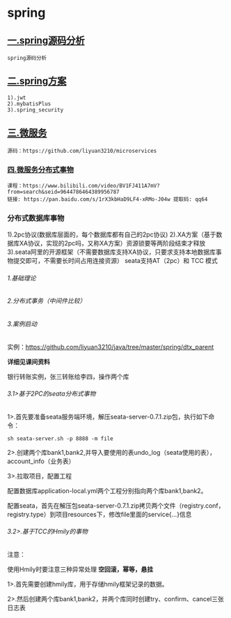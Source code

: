 # spring

## [一.spring源码分析](spring_src.md)
```
spring源码分析
```
## [二.spring方案](jwt_spring_security.md)

```
1).jwt
2).mybatisPlus
3).spring_security
```
## [三.微服务](spring_cloud.md)

```
源码：https://github.com/liyuan3210/microservices
```
### [四.微服务分布式事物](#)

```
课程：https://www.bilibili.com/video/BV1FJ411A7mV?from=search&seid=9644786464389956787
链接: https://pan.baidu.com/s/1rX3kbHaD9LF4-xRMo-J04w 提取码: qq64
```

### 分布式数据库事物

1).2pc协议(数据库层面的，每个数据库都有自己的2pc协议)
2).XA方案（基于数据库XA协议，实现的2pc吗，又称XA方案）资源锁要等两阶段结束才释放
3).seata阿里的开源框架（不需要数据库支持XA协议，只要求支持本地数据库事物提交即可，不需要长时间占用连接资源）
	seata支持AT（2pc）和 TCC 模式

###### 1.基础理论



###### 2.分布式事务（中间件比较）



###### 3.案例启动

实例：https://github.com/liyuan3210/java/tree/master/spring/dtx_parent

**详细见课间资料**

银行转账实例，张三转账给李四，操作两个库

###### 3.1>基于2PC的seata分布式事物

1>.首先要准备seata服务端环境，解压seata-server-0.7.1.zip包，执行如下命令：

```
sh seata-server.sh -p 8888 -m file
```

2>.创建两个库bank1,bank2,并导入要使用的表undo_log（seata使用的表），account_info（业务表）

3>.拉取项目，配置工程

配置数据库application-local.yml两个工程分别指向两个库bank1,bank2。

配置seata，首先在解压包seata-server-0.7.1.zip拷贝两个文件（registry.conf，registry.type）到项目resources下，修改file里面的service{...}信息

###### 3.2>.基于TCC的Hmily的事物

注意：

使用Hmily时要注意三种异常处理 **空回滚，幂等，悬挂**

1>.首先需要创建hmily库，用于存储hmily框架记录的数据。

2>.然后创建两个库bank1,bank2，并两个库同时创建try、confirm、cancel三张日志表

